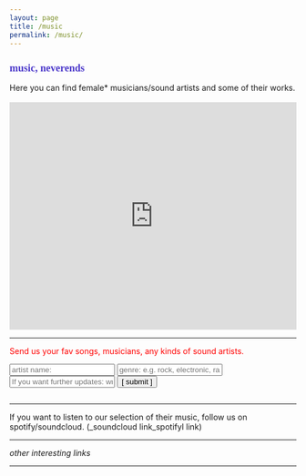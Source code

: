 ```yaml
---
layout: page
title: /music
permalink: /music/
---
```

<meta name="viewport" content="width=device-width,initial-scale=1.0"/>

<style>
@font-face {
    font-family: 'blox';
    src: url("../data/font/blox.ttf") format('truetype');
    font-weight: bold;
    font-style: normal;
}
    
h2 {color:#4C39CA; font-size: 18px; font-family: 'blox';
    }
    
</style>
    
<h2> music, neverends </h2>
Here you can find female* musicians/sound artists and some of their works.
&nbsp;

<iframe style="border-style: none; width:100%; height:400px;" src="https://commaneverends.github.io/table_music/index.html"  frameBorder="0" allowtransparency="true"></iframe> 


---


<font color="red"> Send us your fav songs, musicians, any kinds of sound artists. </font> 

<script data-cfasync="false" type="text/javascript" src="form-submission-handler.js"></script>
<form class="gform" method="POST" id="car_request_form" role="form" action="https://script.google.com/macros/s/AKfycbz-6TLQGMxloAJtH1JQ-w1hf4GouwAZisDs2gBN7RUJ1uYw2Rg/exec" target="after" onsubmit="close()">
<form>
  <input type="text" id="name" name="name" placeholder="artist name:" autocomplete="off">
  <input type="text" id="genre" name="genre" placeholder="genre: e.g. rock, electronic, rap, hiphop, classic, jazz, other" autocomplete="off">
  <input type="text" id="email" name="subscription" placeholder="If you want further updates: write your email address here" autocomplete="off">  
  <input type="submit" value="[ submit ]" onclick="displayThanks()">  
 
</form>

<iframe id="after" name="after" frameborder="0" onmousewheel="" width="100%" height="0.1" style="background: transparent; border: none;">
</iframe>

<div style="display:none" class="thanks_message">
<span id="span_thanks"> Thanks for your support. See you again! </span>
</div>

<script>
function close() {
    document.querySelector('#after').addEventListener('load', function() {
        window.close();
    });
  }
function displayThanks() {
   var span_Text = document.getElementById("span_thanks").innerText;
   alert (span_Text);
}
</script>



---


If you want to listen to our selection of their music, follow us on spotify/soundcloud. (_soundcloud link_spotifyl link)

---


_other interesting links_


---
